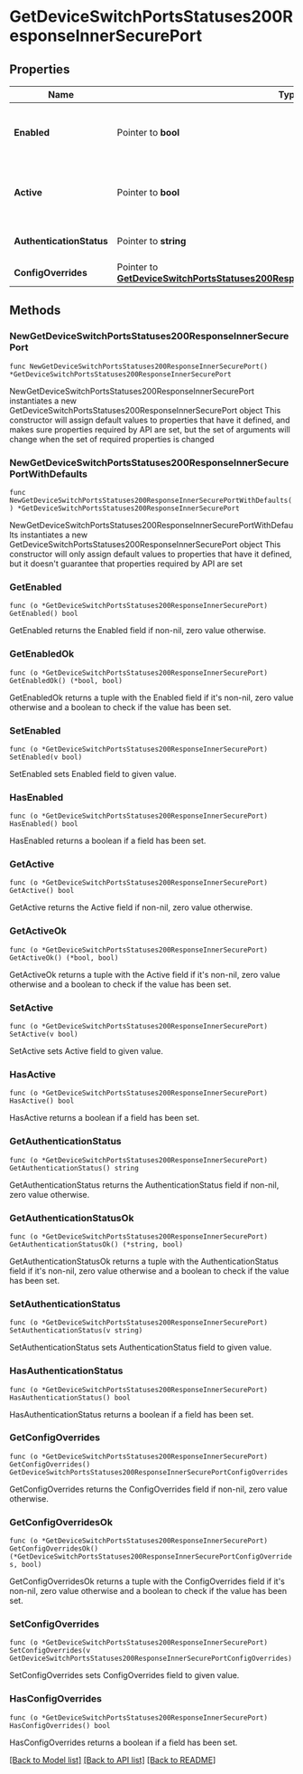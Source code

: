 # GetDeviceSwitchPortsStatuses200ResponseInnerSecurePort

## Properties

Name | Type | Description | Notes
------------ | ------------- | ------------- | -------------
**Enabled** | Pointer to **bool** | Whether Secure Port is turned on for this port. | [optional] 
**Active** | Pointer to **bool** | Whether Secure Port is currently active for this port. | [optional] 
**AuthenticationStatus** | Pointer to **string** | The current Secure Port status. | [optional] 
**ConfigOverrides** | Pointer to [**GetDeviceSwitchPortsStatuses200ResponseInnerSecurePortConfigOverrides**](GetDeviceSwitchPortsStatuses200ResponseInnerSecurePortConfigOverrides.md) |  | [optional] 

## Methods

### NewGetDeviceSwitchPortsStatuses200ResponseInnerSecurePort

`func NewGetDeviceSwitchPortsStatuses200ResponseInnerSecurePort() *GetDeviceSwitchPortsStatuses200ResponseInnerSecurePort`

NewGetDeviceSwitchPortsStatuses200ResponseInnerSecurePort instantiates a new GetDeviceSwitchPortsStatuses200ResponseInnerSecurePort object
This constructor will assign default values to properties that have it defined,
and makes sure properties required by API are set, but the set of arguments
will change when the set of required properties is changed

### NewGetDeviceSwitchPortsStatuses200ResponseInnerSecurePortWithDefaults

`func NewGetDeviceSwitchPortsStatuses200ResponseInnerSecurePortWithDefaults() *GetDeviceSwitchPortsStatuses200ResponseInnerSecurePort`

NewGetDeviceSwitchPortsStatuses200ResponseInnerSecurePortWithDefaults instantiates a new GetDeviceSwitchPortsStatuses200ResponseInnerSecurePort object
This constructor will only assign default values to properties that have it defined,
but it doesn't guarantee that properties required by API are set

### GetEnabled

`func (o *GetDeviceSwitchPortsStatuses200ResponseInnerSecurePort) GetEnabled() bool`

GetEnabled returns the Enabled field if non-nil, zero value otherwise.

### GetEnabledOk

`func (o *GetDeviceSwitchPortsStatuses200ResponseInnerSecurePort) GetEnabledOk() (*bool, bool)`

GetEnabledOk returns a tuple with the Enabled field if it's non-nil, zero value otherwise
and a boolean to check if the value has been set.

### SetEnabled

`func (o *GetDeviceSwitchPortsStatuses200ResponseInnerSecurePort) SetEnabled(v bool)`

SetEnabled sets Enabled field to given value.

### HasEnabled

`func (o *GetDeviceSwitchPortsStatuses200ResponseInnerSecurePort) HasEnabled() bool`

HasEnabled returns a boolean if a field has been set.

### GetActive

`func (o *GetDeviceSwitchPortsStatuses200ResponseInnerSecurePort) GetActive() bool`

GetActive returns the Active field if non-nil, zero value otherwise.

### GetActiveOk

`func (o *GetDeviceSwitchPortsStatuses200ResponseInnerSecurePort) GetActiveOk() (*bool, bool)`

GetActiveOk returns a tuple with the Active field if it's non-nil, zero value otherwise
and a boolean to check if the value has been set.

### SetActive

`func (o *GetDeviceSwitchPortsStatuses200ResponseInnerSecurePort) SetActive(v bool)`

SetActive sets Active field to given value.

### HasActive

`func (o *GetDeviceSwitchPortsStatuses200ResponseInnerSecurePort) HasActive() bool`

HasActive returns a boolean if a field has been set.

### GetAuthenticationStatus

`func (o *GetDeviceSwitchPortsStatuses200ResponseInnerSecurePort) GetAuthenticationStatus() string`

GetAuthenticationStatus returns the AuthenticationStatus field if non-nil, zero value otherwise.

### GetAuthenticationStatusOk

`func (o *GetDeviceSwitchPortsStatuses200ResponseInnerSecurePort) GetAuthenticationStatusOk() (*string, bool)`

GetAuthenticationStatusOk returns a tuple with the AuthenticationStatus field if it's non-nil, zero value otherwise
and a boolean to check if the value has been set.

### SetAuthenticationStatus

`func (o *GetDeviceSwitchPortsStatuses200ResponseInnerSecurePort) SetAuthenticationStatus(v string)`

SetAuthenticationStatus sets AuthenticationStatus field to given value.

### HasAuthenticationStatus

`func (o *GetDeviceSwitchPortsStatuses200ResponseInnerSecurePort) HasAuthenticationStatus() bool`

HasAuthenticationStatus returns a boolean if a field has been set.

### GetConfigOverrides

`func (o *GetDeviceSwitchPortsStatuses200ResponseInnerSecurePort) GetConfigOverrides() GetDeviceSwitchPortsStatuses200ResponseInnerSecurePortConfigOverrides`

GetConfigOverrides returns the ConfigOverrides field if non-nil, zero value otherwise.

### GetConfigOverridesOk

`func (o *GetDeviceSwitchPortsStatuses200ResponseInnerSecurePort) GetConfigOverridesOk() (*GetDeviceSwitchPortsStatuses200ResponseInnerSecurePortConfigOverrides, bool)`

GetConfigOverridesOk returns a tuple with the ConfigOverrides field if it's non-nil, zero value otherwise
and a boolean to check if the value has been set.

### SetConfigOverrides

`func (o *GetDeviceSwitchPortsStatuses200ResponseInnerSecurePort) SetConfigOverrides(v GetDeviceSwitchPortsStatuses200ResponseInnerSecurePortConfigOverrides)`

SetConfigOverrides sets ConfigOverrides field to given value.

### HasConfigOverrides

`func (o *GetDeviceSwitchPortsStatuses200ResponseInnerSecurePort) HasConfigOverrides() bool`

HasConfigOverrides returns a boolean if a field has been set.


[[Back to Model list]](../README.md#documentation-for-models) [[Back to API list]](../README.md#documentation-for-api-endpoints) [[Back to README]](../README.md)



